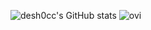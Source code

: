 ![desh0cc's GitHub stats](https://github-readme-stats.vercel.app/api?username=desh0cc&show_icons=true&theme=dark)
<img src="https://github-readme-stats.vercel.app/api/top-langs?username=desh0cc&show_icons=true&locale=en&layout=compact&theme=dark" alt="ovi" />
